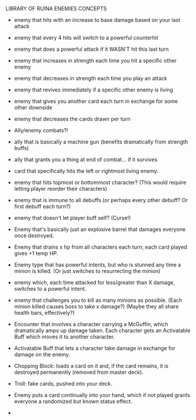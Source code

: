 LIBRARY OF RUINA ENEMIES CONCEPTS
* enemy that hits with an increase to base damage based on your last attack
* enemy that every 4 hits will switch to a powerful counterhit
* enemy that does a powerful attack if it WASN'T hit this last turn
* enemy that increases in strength each time you hit a specific other enemy
* enemy that decreases in strength each time you play an attack
* enemy that revives immediately if a specific other enemy is living
* enemy that gives you another card each turn in exchange for some other downside
* enemy that decreases the cards drawn per turn


* Ally/enemy combats?!
* ally that is basically a machine gun (benefits dramatically from strength buffs)
* ally that grants you a thing at end of combat... if it survives

* card that specifically hits the left or rightmost living enemy.
* enemy that hits topmost or bottommost character?  (This would require letting player reorder their characters)
* enemy that is immune to all debuffs (or perhaps every other debuff?  Or first debuff each turn?)
* enemy that doesn't let player buff self? (Curse!)
* Enemy that's basically just an explosive barrel that damages everyone once destroyed.
* Enemy that drains x hp from all characters each turn; each card played gives +1 temp HP.
* Enemy type that has powerful intents, but who is stunned any time a minion is killed.  (Or just switches to resurrecting the minion)
* enemy which, each time attacked for less/greater than X damage, switches to a powerful intent.
* enemy that challenges you to kill as many minions as possible.  (Each minion killed causes boss to take x damage?)  (Maybe they all share health bars, effectively?)
* Encounter that involves a character carrying a McGuffin, which dramatically amps up damage taken.  Each character gets an Activatable Buff which moves it to another character.
* Activatable Buff that lets a character take damage in exchange for damage on the enemy.
*  Chopping Block: loads a card on it and, if the card remains, it is destroyed permanently (removed from master deck).
* Troll: fake cards, pushed into your deck.
*  Enemy puts a card continually into your hand, which if not played grants everyone a randomized but known status effect.
* 